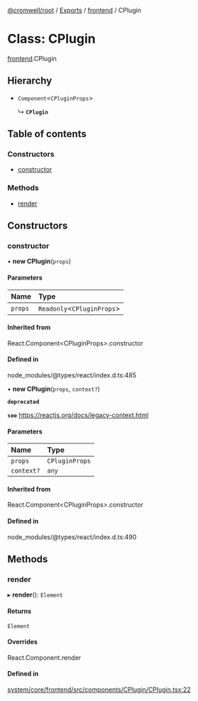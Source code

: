 [@cromwell/root](../README.md) / [Exports](../modules.md) / [frontend](../modules/frontend.md) / CPlugin

# Class: CPlugin

[frontend](../modules/frontend.md).CPlugin

## Hierarchy

- `Component`<`CPluginProps`\>

  ↳ **`CPlugin`**

## Table of contents

### Constructors

- [constructor](#constructor)

### Methods

- [render](#render)

## Constructors

### constructor

• **new CPlugin**(`props`)

#### Parameters

| Name | Type |
| :------ | :------ |
| `props` | `Readonly`<`CPluginProps`\> |

#### Inherited from

React.Component<CPluginProps\>.constructor

#### Defined in

node_modules/@types/react/index.d.ts:485

• **new CPlugin**(`props`, `context?`)

**`deprecated`**

**`see`** https://reactjs.org/docs/legacy-context.html

#### Parameters

| Name | Type |
| :------ | :------ |
| `props` | `CPluginProps` |
| `context?` | `any` |

#### Inherited from

React.Component<CPluginProps\>.constructor

#### Defined in

node_modules/@types/react/index.d.ts:490

## Methods

### render

▸ **render**(): `Element`

#### Returns

`Element`

#### Overrides

React.Component.render

#### Defined in

[system/core/frontend/src/components/CPlugin/CPlugin.tsx:22](https://github.com/CromwellCMS/Cromwell/blob/master/system/core/frontend/src/components/CPlugin/CPlugin.tsx#L22)
